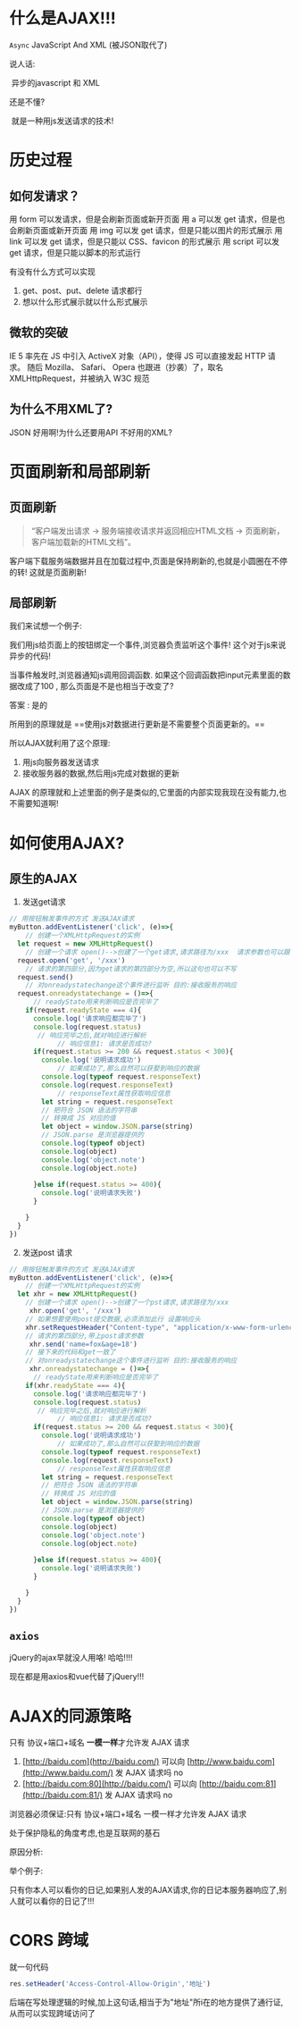 # 什么是AJAX!!!

`Async`  JavaScript   And  XML (被JSON取代了)

说人话:

​	异步的javascript 和 XML

还是不懂?

​	就是一种用js发送请求的技术!

# 历史过程

## 如何发请求？

用 form 可以发请求，但是会刷新页面或新开页面
 用 a 可以发 get 请求，但是也会刷新页面或新开页面
 用 img 可以发 get 请求，但是只能以图片的形式展示
 用 link 可以发 get 请求，但是只能以 CSS、favicon 的形式展示
 用 script 可以发 get 请求，但是只能以脚本的形式运行

有没有什么方式可以实现

1. get、post、put、delete 请求都行
2. 想以什么形式展示就以什么形式展示

## 微软的突破

IE 5 率先在 JS 中引入 ActiveX 对象（API），使得 JS 可以直接发起 HTTP 请求。
 随后 Mozilla、 Safari、 Opera 也跟进（抄袭）了，取名 XMLHttpRequest，并被纳入 W3C 规范

## 为什么不用XML了?

JSON 好用啊!为什么还要用API 不好用的XML?





# 页面刷新和局部刷新

## 页面刷新

> “客户端发出请求 -> 服务端接收请求并返回相应HTML文档 -> 页面刷新，客户端加载新的HTML文档”。

客户端下载服务端数据并且在加载过程中,页面是保持刷新的,也就是小圆圈在不停的转! 这就是页面刷新!

## 局部刷新

我们来试想一个例子:

我们用js给页面上的按钮绑定一个事件,浏览器负责监听这个事件! 这个对于js来说异步的代码!

当事件触发时,浏览器通知js调用回调函数.    如果这个回调函数把input元素里面的数据改成了100 ,  那么页面是不是也相当于改变了?

答案 :  是的   

所用到的原理就是   ==使用js对数据进行更新是不需要整个页面更新的。==

所以AJAX就利用了这个原理:

1. 用js向服务器发送请求
2. 接收服务器的数据,然后用js完成对数据的更新

AJAX 的原理就和上述里面的例子是类似的,它里面的内部实现我现在没有能力,也不需要知道啊!





# 如何使用AJAX?

## 原生的AJAX 

1. 发送get请求

```javascript
// 用按钮触发事件的方式 发送AJAX请求
myButton.addEventListener('click', (e)=>{
    // 创建一个XMLHttpRequest的实例
  let request = new XMLHttpRequest()
  	// 创建一个请求 open()-->创建了一个get请求,请求路径为/xxx  请求参数也可以跟在后面
  request.open('get', '/xxx') 
    // 请求的第四部分,因为get请求的第四部分为空,所以这句也可以不写
  request.send()
    // 对onreadystatechange这个事件进行监听 目的:接收服务的响应
  request.onreadystatechange = ()=>{
      // readyState用来判断响应是否完毕了
    if(request.readyState === 4){
      console.log('请求响应都完毕了')
      console.log(request.status)
       // 响应完毕之后,就对响应进行解析
        	// 响应信息1: 请求是否成功?
      if(request.status >= 200 && request.status < 300){
        console.log('说明请求成功')
          	// 如果成功了,那么自然可以获娶到响应的数据
        console.log(typeof request.responseText)
        console.log(request.responseText)
          	// responseText属性获取响应信息
        let string = request.responseText
        // 把符合 JSON 语法的字符串
        // 转换成 JS 对应的值
        let object = window.JSON.parse(string) 
        // JSON.parse 是浏览器提供的
        console.log(typeof object)
        console.log(object)
        console.log('object.note')
        console.log(object.note)
          
      }else if(request.status >= 400){
        console.log('说明请求失败') 
      }

    }
  }
})
```

2. 发送post 请求

```javascript
// 用按钮触发事件的方式 发送AJAX请求
myButton.addEventListener('click', (e)=>{
    // 创建一个XMLHttpRequest的实例
  let xhr = new XMLHttpRequest()
  	// 创建一个请求 open()-->创建了一个pst请求,请求路径为/xxx
 	 xhr.open('get', '/xxx') 
    // 如果想要使用post提交数据,必须添加此行 设置响应头
    xhr.setRequestHeader("Content-type", "application/x-www-form-urlencoded");
    // 请求的第四部分,带上post请求参数
 	 xhr.send('name=fox&age=18')
    // 接下来的代码和get一致了
    // 对onreadystatechange这个事件进行监听 目的:接收服务的响应
 	 xhr.onreadystatechange = ()=>{
      // readyState用来判断响应是否完毕了
    if(xhr.readyState === 4){
      console.log('请求响应都完毕了')
      console.log(request.status)
       // 响应完毕之后,就对响应进行解析
        	// 响应信息1: 请求是否成功?
      if(request.status >= 200 && request.status < 300){
        console.log('说明请求成功')
          	// 如果成功了,那么自然可以获娶到响应的数据
        console.log(typeof request.responseText)
        console.log(request.responseText)
          	// responseText属性获取响应信息
        let string = request.responseText
        // 把符合 JSON 语法的字符串
        // 转换成 JS 对应的值
        let object = window.JSON.parse(string) 
        // JSON.parse 是浏览器提供的
        console.log(typeof object)
        console.log(object)
        console.log('object.note')
        console.log(object.note)
          
      }else if(request.status >= 400){
        console.log('说明请求失败') 
      }

    }
  }
})
```



## `axios`

jQuery的ajax早就没人用咯! 哈哈!!!!

现在都是用axios和vue代替了jQuery!!!



# AJAX的同源策略

只有 协议+端口+域名 **一模一样**才允许发 AJAX 请求

1. [http://baidu.com](http://baidu.com/) 可以向 [http://www.baidu.com](http://www.baidu.com/) 发 AJAX 请求吗 no
2. [http://baidu.com:80](http://baidu.com/) 可以向 [http://baidu.com:81](http://baidu.com:81/) 发 AJAX 请求吗 no



浏览器必须保证:只有 协议+端口+域名 一模一样才允许发 AJAX 请求

处于保护隐私的角度考虑,也是互联网的基石



原因分析:

举个例子:

​	只有你本人可以看你的日记,如果别人发的AJAX请求,你的日记本服务器响应了,别人就可以看你的日记了!!!



# CORS 跨域

就一句代码

```javascript
res.setHeader('Access-Control-Allow-Origin','地址')
```

后端在写处理逻辑的时候,加上这句话,相当于为"地址"所i在的地方提供了通行证,从而可以实现跨域访问了



